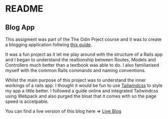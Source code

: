 # README

## Blog App

This assigment was part of the The Odin Prject course and it was to create a blogging application follwing [this guide](https://guides.rubyonrails.org/getting_started.html). 

It was a fun project as it let me play around with the structure of a Rails app and I began to understand the realtionship between Routes, Models and Controllers much better than a textbook was able to do. I also familiarised myself with the common Rails commands and naming conventions. 

Whilst the main purpose of this project was to understand the inner workings of a rails app. I thought it would be fun to use [Tailwindcss](https://tailwindcss.com/) to style my app a little better. I followed a guide online and integrated Tailwindcss using Webpack and also purged the bloat that it comes with so the page speed is accetpable. 

You can find a live version of this blog here => [Live Blog](https://safe-stream-67683.herokuapp.com/)

